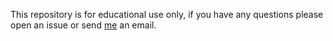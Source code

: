 This repository is for educational use only, if you have any questions please open an issue or send [me](mailto:jorisrietveld@gmail.com) an email. 
